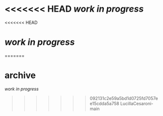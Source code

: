 <<<<<<< HEAD
_work in progress_
=======
<<<<<<< HEAD
# _work in progress_
=======
# archive
_work in progress_
>>>>>>> 092131c2e59a5bd1d0725fd7057ee15cdda5a758
>>>>>>> LucillaCesaroni-main
